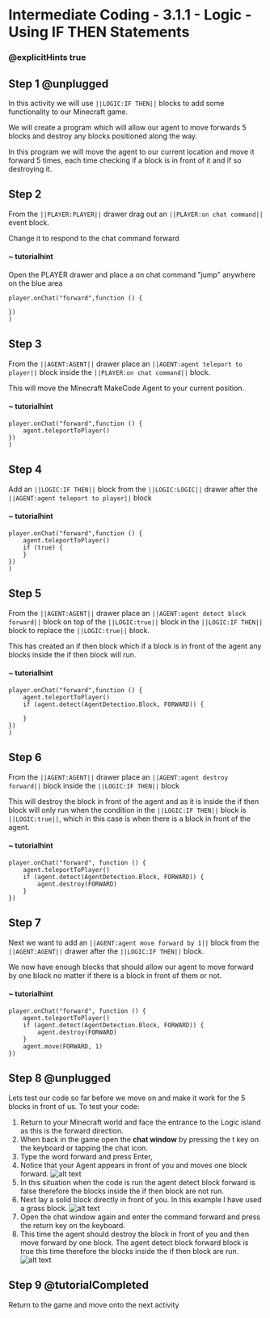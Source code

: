# Intermediate Coding - 3.1.1 - Logic - Using IF THEN Statements

### @explicitHints true

## Step 1 @unplugged
In this activity we will use ``||LOGIC:IF THEN||`` blocks to add some functionality to our Minecraft game.

We will create a program which will allow our agent to move forwards 5 blocks and destroy any blocks positioned along the way.

In this program we will move the agent to our current location and move it forward 5 times, each time checking if a block is in front of it and if so destroying it.

## Step 2
From the ``||PLAYER:PLAYER||`` drawer drag out an ``||PLAYER:on chat command||`` event block. 

Change it to respond to the chat command forward
#### ~ tutorialhint
Open the PLAYER drawer and place a on chat command "jump" anywhere on the blue area
```blocks
player.onChat("forward",function () {
 
})
)
```
## Step 3
From the ``||AGENT:AGENT||`` drawer place an ``||AGENT:agent teleport to player||``  block inside the ``||PLAYER:on chat command||``  block.

This will move the Minecraft MakeCode Agent to your current position.
#### ~ tutorialhint
```blocks 
player.onChat("forward",function () {
	agent.teleportToPlayer()
})
)
```
## Step 4
Add an ``||LOGIC:IF THEN||`` block from the ``||LOGIC:LOGIC||`` drawer after the ``||AGENT:agent teleport to player||`` block
#### ~ tutorialhint
```blocks 
player.onChat("forward",function () {
	agent.teleportToPlayer()
	if (true) {
    }
})
)
```

## Step 5
From the ``||AGENT:AGENT||`` drawer place an ``||AGENT:agent detect block forward||`` block on top of the ``||LOGIC:true||`` block in the ``||LOGIC:IF THEN||`` block to replace the ``||LOGIC:true||`` block.

This has created an if then block which if a block is in front of the agent any blocks inside the if then block will run.

#### ~ tutorialhint
```blocks 
player.onChat("forward",function () {
	agent.teleportToPlayer()
	if (agent.detect(AgentDetection.Block, FORWARD)) {
    	
    }
})
)
```

## Step 6
From the ``||AGENT:AGENT||`` drawer place an ``||AGENT:agent destroy forward||`` block inside the ``||LOGIC:IF THEN||`` block

This will destroy the block in front of the agent and as it is inside the if then block will only run when the condition in the ``||LOGIC:IF THEN||`` block is ``||LOGIC:true||``, which in this case is when there is a block in front of the agent.
#### ~ tutorialhint
```blocks 
player.onChat("forward", function () {
    agent.teleportToPlayer()
    if (agent.detect(AgentDetection.Block, FORWARD)) {
        agent.destroy(FORWARD)
    }
})
```

## Step 7
Next we want to add an ``||AGENT:agent move forward by 1||`` block from the ``||AGENT:AGENT||`` drawer after the ``||LOGIC:IF THEN||`` block.

We now have enough blocks that should allow our agent to move forward by one block no matter if there is a block in front of them or not.

#### ~ tutorialhint
```blocks 
player.onChat("forward", function () {
    agent.teleportToPlayer()
    if (agent.detect(AgentDetection.Block, FORWARD)) {
        agent.destroy(FORWARD)
    }
    agent.move(FORWARD, 1)
})
```

## Step 8 @unplugged
Lets test our code so far before we move on and make it work for the 5 blocks in front of us.
To test your code:
1. Return to your Minecraft world and face the entrance to the Logic island as this is the forward direction.
2. When back in the game open the **chat window** by pressing the t key on the keyboard or tapping the chat icon.
3. Type the word forward and press Enter,
4. Notice that your Agent appears in front of you and moves one block forward.
![alt text](https://intermediate.codingcredentials.com/Lesson3/3.1.1/images/1.jpg?raw=true "Agent")
5. In this situation when the code is run the agent detect block forward is false therefore the blocks inside the if then block are not run. 
6. Next lay a solid block directly in front of you. In this example I have used a grass block.
![alt text](https://intermediate.codingcredentials.com/Lesson3/3.1.1/images/2.jpg?raw=true "Agent")
7. Open the chat window again and enter the command forward and press the return key on the keyboard.
8. This time the agent should destroy the block in front of you and then move forward by one block. 
The agent detect block forward block is true this time therefore the blocks inside the if then block are run.
![alt text](https://intermediate.codingcredentials.com/Lesson3/3.1.1/images/3.jpg?raw=true "Agent")

## Step 9 @tutorialCompleted
Return to the game and move onto the next activity
